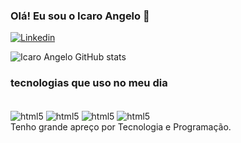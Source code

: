 ### Olá! Eu sou o Icaro Angelo 👋

[![Linkedin](https://img.shields.io/badge/LinkedIn-0077B5?style=for-the-badge&logo=linkedin&logoColor=whit)](https://www.linkedin.com/in/icaro-angelo-mello-dos-santos-44078b2a0/)

![Icaro Angelo GitHub stats](https://github-readme-stats.vercel.app/api?username=IcaroAngeloDev&show_icons=true&theme=radical)

### tecnologias que uso no meu dia

<div style="display: inline_block"><br/>
  
  <img align="center" alt="html5" src="https://img.shields.io/badge/HTML5-E34F26?style=for-the-badge&logo=html5&logoColor=white" />

  <img align="center" alt="html5" src="https://img.shields.io/badge/CSS3-1572B6?style=for-the-badge&logo=css3&logoColor=white" />

  <img align="center" alt="html5" src="https://img.shields.io/badge/JavaScript-F7DF1E?style=for-the-badge&logo=javascript&logoColor=black" />

  <img align="center" alt="html5" src="https://img.shields.io/badge/Python-14354C?style=for-the-badge&logo=python&logoColor=white" />
  </div>
  Tenho grande apreço por Tecnologia e Programação.
